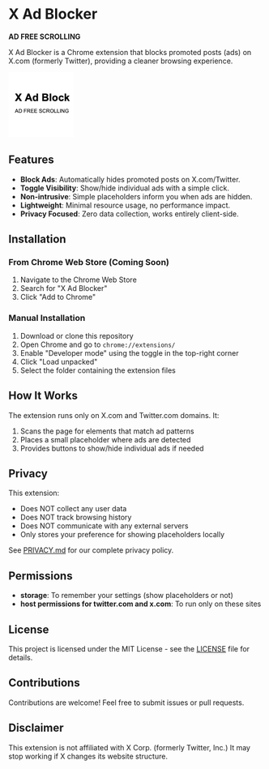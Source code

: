 # X Ad Blocker

**AD FREE SCROLLING**

X Ad Blocker is a Chrome extension that blocks promoted posts (ads) on X.com (formerly Twitter), providing a cleaner browsing experience.

![X Ad Blocker Logo](icons/icon128.png)

## Features

- **Block Ads**: Automatically hides promoted posts on X.com/Twitter.
- **Toggle Visibility**: Show/hide individual ads with a simple click.
- **Non-intrusive**: Simple placeholders inform you when ads are hidden.
- **Lightweight**: Minimal resource usage, no performance impact.
- **Privacy Focused**: Zero data collection, works entirely client-side.

## Installation

### From Chrome Web Store (Coming Soon)
1. Navigate to the Chrome Web Store
2. Search for "X Ad Blocker"
3. Click "Add to Chrome"

### Manual Installation
1. Download or clone this repository
2. Open Chrome and go to `chrome://extensions/`
3. Enable "Developer mode" using the toggle in the top-right corner
4. Click "Load unpacked"
5. Select the folder containing the extension files

## How It Works

The extension runs only on X.com and Twitter.com domains. It:
1. Scans the page for elements that match ad patterns
2. Places a small placeholder where ads are detected
3. Provides buttons to show/hide individual ads if needed

## Privacy

This extension:
- Does NOT collect any user data
- Does NOT track browsing history
- Does NOT communicate with any external servers
- Only stores your preference for showing placeholders locally

See [PRIVACY.md](PRIVACY.md) for our complete privacy policy.

## Permissions

- **storage**: To remember your settings (show placeholders or not)
- **host permissions for twitter.com and x.com**: To run only on these sites

## License

This project is licensed under the MIT License - see the [LICENSE](LICENSE) file for details.

## Contributions

Contributions are welcome! Feel free to submit issues or pull requests.

## Disclaimer

This extension is not affiliated with X Corp. (formerly Twitter, Inc.)
It may stop working if X changes its website structure. 